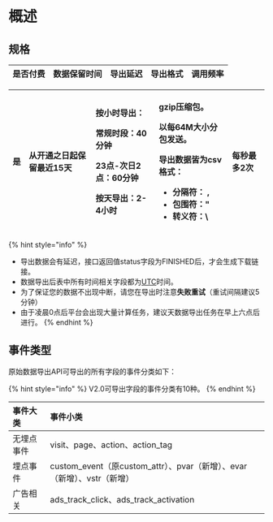 # 概述

## 规格

| 是否付费 | 数据保留时间 | 导出延迟 | 导出格式 | 调用频率 |
| :--- | :--- | :--- | :--- | :--- |


<table>
  <thead>
    <tr>
      <th style="text-align:left">&#x662F;</th>
      <th style="text-align:left">&#x4ECE;&#x5F00;&#x901A;&#x4E4B;&#x65E5;&#x8D77;&#x4FDD;&#x7559;&#x6700;&#x8FD1;15&#x5929;</th>
      <th
      style="text-align:left">
        <p>&#x6309;&#x5C0F;&#x65F6;&#x5BFC;&#x51FA;&#xFF1A;</p>
        <p>&#x5E38;&#x89C4;&#x65F6;&#x6BB5;&#xFF1A;40&#x5206;&#x949F;</p>
        <p>23&#x70B9;-&#x6B21;&#x65E5;2&#x70B9;&#xFF1A;60&#x5206;&#x949F;</p>
        <p>&#x6309;&#x5929;&#x5BFC;&#x51FA;&#xFF1A;2-4&#x5C0F;&#x65F6;</p>
        </th>
        <th style="text-align:left">
          <p>gzip&#x538B;&#x7F29;&#x5305;&#x3002;</p>
          <p>&#x4EE5;&#x6BCF;64M&#x5927;&#x5C0F;&#x5206;&#x5305;&#x53D1;&#x9001;&#x3002;</p>
          <p>&#x5BFC;&#x51FA;&#x6570;&#x636E;&#x7686;&#x4E3A;csv&#x683C;&#x5F0F;&#xFF1A;</p>
          <ul>
            <li>&#x5206;&#x9694;&#x7B26;&#xFF1A; ,</li>
            <li>&#x5305;&#x56F4;&#x7B26;&#xFF1A;&quot;</li>
            <li>&#x8F6C;&#x4E49;&#x7B26;&#xFF1A;\</li>
          </ul>
        </th>
        <th style="text-align:left">&#x6BCF;&#x79D2;&#x6700;&#x591A;2&#x6B21;</th>
    </tr>
  </thead>
  <tbody></tbody>
</table>

{% hint style="info" %}
* 导出数据会有延迟，接口返回值status字段为FINISHED后，才会生成下载链接。
* 数据导出后表中所有时间相关字段都为[UTC](http://baike.baidu.com/link?url=T9ER87o8wd_ABq-oRrn839-Q2hxrV5WvIeQX2bJCOAWgne8C8BCw8yRWrISceZJEoR83GuIhdu0vSZFwzl4ngFrD7vUITsrlcY6U3Fj6lWCx7x0xWRTNDFOHkhJmnUW05hrb5df7vvz12EayMr_4b5QJZ1UcTs17ffae3wI18LNeF8j_4WpMZ_srcJHSXhpk)时间。
* 为了保证您的数据不出现中断，请您在导出时注意**失败重试**（重试间隔建议5分钟）
* 由于凌晨0点后平台会出现大量计算任务，建议天数据导出任务在早上六点后进行。
{% endhint %}

## 事件类型

原始数据导出API可导出的所有字段的事件分类如下：

{% hint style="info" %}
V2.0可导出字段的事件分类有10种。
{% endhint %}

| 事件大类 | 事件小类 |
| :--- | :--- |
| 无埋点事件 | visit、page、action、action\_tag |
| 埋点事件 | custom\_event（原custom\_attr）、pvar（新增）、evar（新增）、vstr（新增） |
| 广告相关 | ads\_track\_click、ads\_track\_activation |

